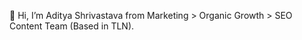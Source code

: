 👋 Hi, I’m Aditya Shrivastava from Marketing > Organic Growth > SEO Content Team (Based in TLN).


<!---
adityawise/adityawise is a ✨ special ✨ repository because its `README.md` (this file) appears on your GitHub profile.
You can click the Preview link to take a look at your changes.
--->
